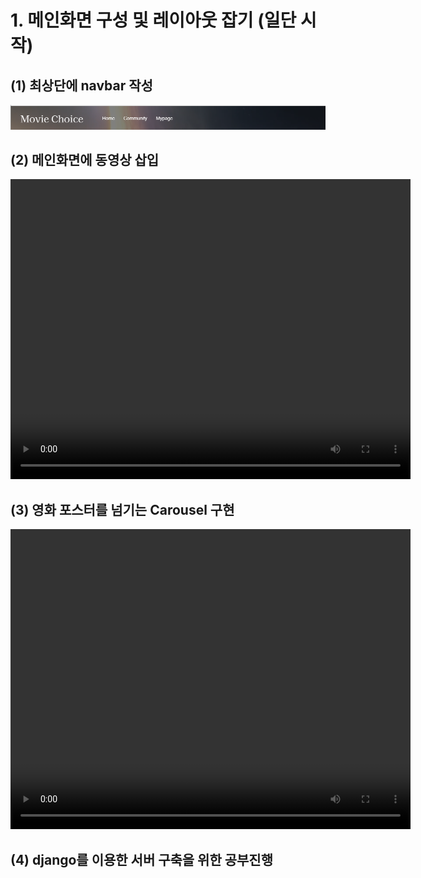 # 1. 메인화면 구성 및 레이아웃 잡기 (일단 시작)

## (1) 최상단에 navbar 작성
![navbar](file/navbar.png)

## (2) 메인화면에 동영상 삽입
<video width="640" height="480" autoplay controls>
  <source src="./file/main.mp4" type="video/mp4">
  Your browser does not support the video tag.
</video>


## (3) 영화 포스터를 넘기는 Carousel 구현

<video width="640" height="480" autoplay controls>
  <source src="./file/Carousel.mp4" type="video/mp4">
  Your browser does not support the video tag.
</video>

## (4) django를 이용한 서버 구축을 위한 공부진행